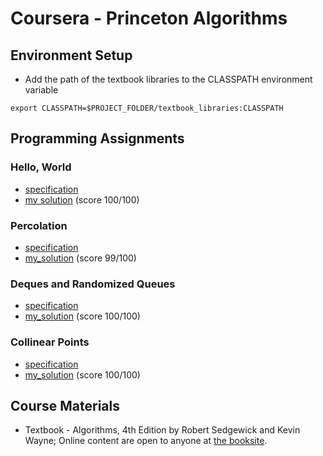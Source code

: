 # Coursera - Princeton Algorithms

## Environment Setup
- Add the path of the textbook libraries to the CLASSPATH environment variable
```
export CLASSPATH=$PROJECT_FOLDER/textbook_libraries:CLASSPATH
```

## Programming Assignments
### Hello, World  
- [specification](https://coursera.cs.princeton.edu/algs4/assignments/hello/specification.php)
- [my solution](https://github.com/bolianchen/coursera-princeton-algorithms/tree/main/programming_assignments/hello) (score 100/100)
### Percolation
- [specification](https://coursera.cs.princeton.edu/algs4/assignments/percolation/specification.php)
- [my_solution](https://github.com/bolianchen/coursera-princeton-algorithms/tree/main/programming_assignments/percolation) (score 99/100)
### Deques and Randomized Queues
- [specification](https://coursera.cs.princeton.edu/algs4/assignments/queues/specification.php)
- [my_solution](https://github.com/bolianchen/coursera-princeton-algorithms/tree/main/programming_assignments/queues) (score 100/100)
### Collinear Points
- [specification](https://coursera.cs.princeton.edu/algs4/assignments/collinear/specification.php)
- [my_solution](https://github.com/bolianchen/coursera-princeton-algorithms/tree/main/programming_assignments/collinear) (score 100/100)

## Course Materials
* Textbook - Algorithms, 4th Edition by Robert Sedgewick and Kevin Wayne; Online content are open to anyone at [the booksite](https://algs4.cs.princeton.edu/home/).
